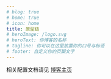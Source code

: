 ```yaml
---
# blog: true
# home: true
# icon: home
title: 原型链
# heroImage: /logo.svg
# heroText: 你博客的名称
# tagline: 你可以在这里放置你的口号与标语
# footer: 自定义你的页脚文字
---
```


相关配置文档请见 [博客主页](https://vuepress-theme-hope.github.io/zh/guide/layout/blog/)
